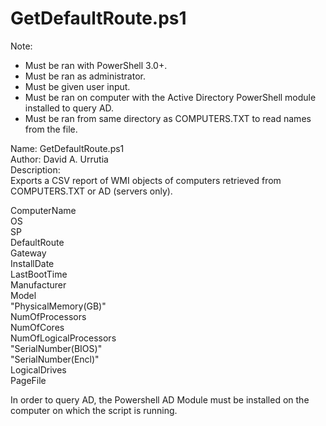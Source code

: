 # GetDefaultRoute.ps1

Note:

- Must be ran with PowerShell 3.0+.
- Must be ran as administrator.
- Must be given user input.
- Must be ran on computer with the Active Directory PowerShell module installed to query AD.
- Must be ran from same directory as COMPUTERS.TXT to read names from the file.

Name:        GetDefaultRoute.ps1  
Author:      David A. Urrutia  
Description:  
Exports a CSV report of WMI objects of computers retrieved from COMPUTERS.TXT or AD (servers only).

ComputerName  
OS  
SP  
DefaultRoute  
Gateway  
InstallDate  
LastBootTime  
Manufacturer  
Model  
"PhysicalMemory(GB)"  
NumOfProcessors  
NumOfCores  
NumOfLogicalProcessors  
"SerialNumber(BIOS)"  
"SerialNumber(Encl)"  
LogicalDrives  
PageFile  

In order to query AD, the Powershell AD Module must be installed on the computer on which the script is running.
